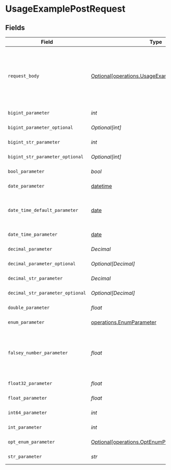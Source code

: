 # UsageExamplePostRequest


## Fields

| Field                                                                                                      | Type                                                                                                       | Required                                                                                                   | Description                                                                                                | Example                                                                                                    |
| ---------------------------------------------------------------------------------------------------------- | ---------------------------------------------------------------------------------------------------------- | ---------------------------------------------------------------------------------------------------------- | ---------------------------------------------------------------------------------------------------------- | ---------------------------------------------------------------------------------------------------------- |
| `request_body`                                                                                             | [Optional[operations.UsageExamplePostRequestBody]](../../models/operations/usageexamplepostrequestbody.md) | :heavy_minus_sign:                                                                                         | A request body that contains fields with different formats for testing example generation                  |                                                                                                            |
| `bigint_parameter`                                                                                         | *int*                                                                                                      | :heavy_check_mark:                                                                                         | An bigint parameter                                                                                        |                                                                                                            |
| `bigint_parameter_optional`                                                                                | *Optional[int]*                                                                                            | :heavy_minus_sign:                                                                                         | An bigint parameter                                                                                        |                                                                                                            |
| `bigint_str_parameter`                                                                                     | *int*                                                                                                      | :heavy_check_mark:                                                                                         | An bigint parameter                                                                                        |                                                                                                            |
| `bigint_str_parameter_optional`                                                                            | *Optional[int]*                                                                                            | :heavy_minus_sign:                                                                                         | An bigint parameter                                                                                        |                                                                                                            |
| `bool_parameter`                                                                                           | *bool*                                                                                                     | :heavy_check_mark:                                                                                         | A boolean parameter                                                                                        |                                                                                                            |
| `date_parameter`                                                                                           | [datetime](https://docs.python.org/3/library/datetime.html#datetime-objects)                               | :heavy_check_mark:                                                                                         | A date parameter                                                                                           |                                                                                                            |
| `date_time_default_parameter`                                                                              | [date](https://docs.python.org/3/library/datetime.html#date-objects)                                       | :heavy_check_mark:                                                                                         | A date time parameter with a default value                                                                 |                                                                                                            |
| `date_time_parameter`                                                                                      | [date](https://docs.python.org/3/library/datetime.html#date-objects)                                       | :heavy_check_mark:                                                                                         | A date time parameter                                                                                      |                                                                                                            |
| `decimal_parameter`                                                                                        | *Decimal*                                                                                                  | :heavy_check_mark:                                                                                         | A decimal parameter                                                                                        |                                                                                                            |
| `decimal_parameter_optional`                                                                               | *Optional[Decimal]*                                                                                        | :heavy_minus_sign:                                                                                         | A decimal parameter                                                                                        |                                                                                                            |
| `decimal_str_parameter`                                                                                    | *Decimal*                                                                                                  | :heavy_check_mark:                                                                                         | A decimal parameter                                                                                        |                                                                                                            |
| `decimal_str_parameter_optional`                                                                           | *Optional[Decimal]*                                                                                        | :heavy_minus_sign:                                                                                         | A decimal parameter                                                                                        |                                                                                                            |
| `double_parameter`                                                                                         | *float*                                                                                                    | :heavy_check_mark:                                                                                         | A double parameter                                                                                         |                                                                                                            |
| `enum_parameter`                                                                                           | [operations.EnumParameter](../../models/operations/enumparameter.md)                                       | :heavy_check_mark:                                                                                         | An enum parameter                                                                                          |                                                                                                            |
| `falsey_number_parameter`                                                                                  | *float*                                                                                                    | :heavy_check_mark:                                                                                         | A number parameter that contains a falsey example value                                                    | 0                                                                                                          |
| `float32_parameter`                                                                                        | *float*                                                                                                    | :heavy_check_mark:                                                                                         | A float32 parameter                                                                                        |                                                                                                            |
| `float_parameter`                                                                                          | *float*                                                                                                    | :heavy_check_mark:                                                                                         | A float parameter                                                                                          |                                                                                                            |
| `int64_parameter`                                                                                          | *int*                                                                                                      | :heavy_check_mark:                                                                                         | An int64 parameter                                                                                         |                                                                                                            |
| `int_parameter`                                                                                            | *int*                                                                                                      | :heavy_check_mark:                                                                                         | An integer parameter                                                                                       |                                                                                                            |
| `opt_enum_parameter`                                                                                       | [Optional[operations.OptEnumParameter]](../../models/operations/optenumparameter.md)                       | :heavy_minus_sign:                                                                                         | An enum parameter                                                                                          | value3                                                                                                     |
| `str_parameter`                                                                                            | *str*                                                                                                      | :heavy_check_mark:                                                                                         | A string parameter                                                                                         | example 1                                                                                                  |